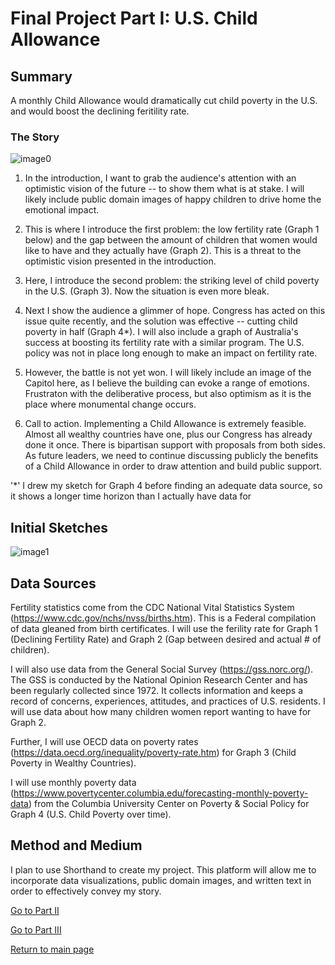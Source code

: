 # Final Project Part I: U.S. Child Allowance

## Summary

A monthly Child Allowance would dramatically cut child poverty in the U.S. and would boost the declining feritility rate.

### The Story

![image0](https://user-images.githubusercontent.com/61394509/153771147-fdba9676-5086-41cc-8fb9-3c20a5e30dbe.jpeg)

1. In the introduction, I want to grab the audience's attention with an optimistic vision of the future -- to show them what is at stake. I will likely include public domain images of happy children to drive home the emotional impact.

2. This is where I introduce the first problem: the low fertility rate (Graph 1 below) and the gap between the amount of children that women would like to have and they actually have (Graph 2). This is a threat to the optimistic vision presented in the introduction.

3. Here, I introduce the second problem: the striking level of child poverty in the U.S. (Graph 3). Now the situation is even more bleak.

4. Next I show the audience a glimmer of hope. Congress has acted on this issue quite recently, and the solution was effective -- cutting child poverty in half (Graph 4*). I will also include a graph of Australia's success at boosting its fertility rate with a similar program. The U.S. policy was not in place long enough to make an impact on fertility rate.

5. However, the battle is not yet won. I will likely include an image of the Capitol here, as I believe the building can evoke a range of emotions. Frustraton with the deliberative process, but also optimism as it is the place where monumental change occurs.

6. Call to action. Implementing a Child Allowance is extremely feasible. Almost all wealthy countries have one, plus our Congress has already done it once. There is bipartisan support with proposals from both sides. As future leaders, we need to continue discussing publicly the benefits of a Child Allowance in order to draw attention and build public support.

'*' I drew my sketch for Graph 4 before finding an adequate data source, so it shows a longer time horizon than I actually have data for

## Initial Sketches

![image1](https://user-images.githubusercontent.com/61394509/153771663-5396c12d-b8b2-4629-8dc8-d60b7c74088b.jpeg)

## Data Sources

Fertility statistics come from the CDC National Vital Statistics System (https://www.cdc.gov/nchs/nvss/births.htm). This is a Federal compilation of data gleaned from birth certificates. I will use the ferility rate for Graph 1 (Declining Fertility Rate) and Graph 2 (Gap between desired and actual # of children).

I will also use data from the General Social Survey (https://gss.norc.org/). The GSS is conducted by the National Opinion Research Center and has been regularly collected since 1972. It collects information and keeps a record of concerns, experiences, attitudes, and practices of U.S. residents. I will use data about how many children women report wanting to have for Graph 2.

Further, I will use OECD data on poverty rates (https://data.oecd.org/inequality/poverty-rate.htm) for Graph 3 (Child Poverty in Wealthy Countries).

I will use monthly poverty data (https://www.povertycenter.columbia.edu/forecasting-monthly-poverty-data) from the Columbia University Center on Poverty & Social Policy for Graph 4 (U.S. Child Poverty over time).

## Method and Medium

I plan to use Shorthand to create my project. This platform will allow me to incorporate data visualizations, public domain images, and written text in order to effectively convey my story.

[Go to Part II](/final_project_2.md)

[Go to Part III](/final_project_3.md)


[Return to main page](/README.md)
